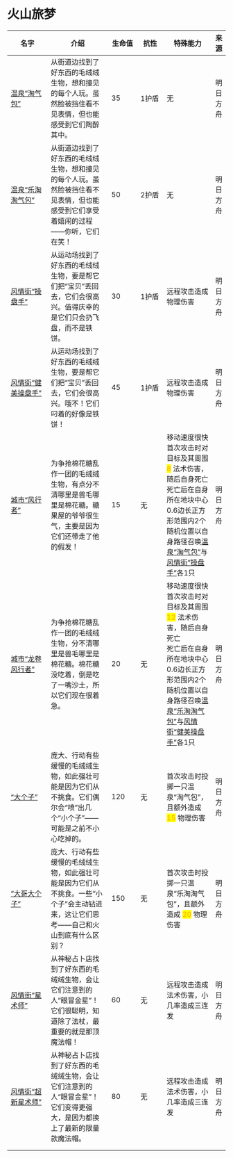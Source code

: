 # 火山旅梦



<table><thead><tr><th width="125.33333333333331">名字</th><th width="205">介绍</th><th width="77">生命值</th><th width="82">抗性</th><th width="171">特殊能力</th><th>来源</th></tr></thead><tbody><tr><td><a href="https://prts.wiki/w/%E6%B8%A9%E6%B3%89%E2%80%9C%E6%B7%98%E6%B0%94%E5%8C%85%E2%80%9D">温泉“淘气包”</a></td><td>从街道边找到了好东西的毛绒绒生物，想和撞见的每个人玩。虽然脸被挡住看不见表情，但也能感受到它们陶醉其中。</td><td>35</td><td>1护盾</td><td>无</td><td>明日方舟</td></tr><tr><td><a href="https://prts.wiki/w/%E6%B8%A9%E6%B3%89%E2%80%9C%E4%B9%90%E6%B7%98%E6%B7%98%E6%B0%94%E5%8C%85%E2%80%9D">温泉“乐淘淘气包”</a></td><td>从街道边找到了好东西的毛绒绒生物，想和撞见的每个人玩。虽然脸被挡住看不见表情，但也能感受到它们享受着嬉闹的过程——你听，它们在笑！</td><td>50</td><td>2护盾</td><td>无</td><td>明日方舟</td></tr><tr><td><a href="https://prts.wiki/w/%E9%A3%8E%E6%83%85%E8%A1%97%E2%80%9C%E6%93%8D%E7%9B%98%E6%89%8B%E2%80%9D">风情街“操盘手”</a></td><td>从运动场找到了好东西的毛绒绒生物，要是帮它们把“宝贝”丢回去，它们会很高兴。值得庆幸的是它们只会扔飞盘，而不是铁饼。</td><td>30</td><td>1护盾</td><td>远程攻击造成物理伤害</td><td>明日方舟</td></tr><tr><td><a href="https://prts.wiki/w/%E9%A3%8E%E6%83%85%E8%A1%97%E2%80%9C%E5%81%A5%E7%BE%8E%E6%93%8D%E7%9B%98%E6%89%8B%E2%80%9D">风情街“健美操盘手”</a></td><td>从运动场找到了好东西的毛绒绒生物，要是帮它们把“宝贝”丢回去，它们会很高兴。哦不！它们叼着的好像是铁饼！</td><td>45</td><td>1护盾</td><td>远程攻击造成物理伤害</td><td>明日方舟</td></tr><tr><td><a href="https://prts.wiki/w/%E5%9F%8E%E5%B8%82%E2%80%9C%E9%A3%8E%E8%A1%8C%E8%80%85%E2%80%9D">城市“风行者”</a></td><td>为争抢棉花糖乱作一团的毛绒绒生物，有点分不清哪里是兽毛哪里是棉花糖。糖果屋的爷爷很生气，主要是因为它们还带走了他的假发！</td><td>15</td><td>无</td><td>移动速度很快<br>首次攻击时对目标及其周围 <mark style="color:orange;">8</mark> 法术伤害，随后自身死亡<br>死亡后在自身所在地块中心0.6边长正方形范围内2个随机位置以自身路径召唤<a href="https://prts.wiki/w/%E6%B8%A9%E6%B3%89%E2%80%9C%E6%B7%98%E6%B0%94%E5%8C%85%E2%80%9D">温泉“淘气包”</a>与<a href="https://prts.wiki/w/%E9%A3%8E%E6%83%85%E8%A1%97%E2%80%9C%E6%93%8D%E7%9B%98%E6%89%8B%E2%80%9D">风情街“操盘手”</a>各1只</td><td>明日方舟</td></tr><tr><td><a href="https://prts.wiki/w/%E5%9F%8E%E5%B8%82%E2%80%9C%E9%BE%99%E5%8D%B7%E9%A3%8E%E8%A1%8C%E8%80%85%E2%80%9D">城市“龙卷风行者”</a></td><td>为争抢棉花糖乱作一团的毛绒绒生物，分不清哪里是兽毛哪里是棉花糖。棉花糖没吃着，倒是吃了一嘴沙土，所以它们现在很着急。</td><td>20</td><td>无</td><td>移动速度很快<br>首次攻击时对目标及其周围 <mark style="color:orange;">12</mark> 法术伤害，随后自身死亡<br>死亡后在自身所在地块中心0.6边长正方形范围内2个随机位置以自身路径召唤<a href="https://prts.wiki/w/%E6%B8%A9%E6%B3%89%E2%80%9C%E4%B9%90%E6%B7%98%E6%B7%98%E6%B0%94%E5%8C%85%E2%80%9D">温泉“乐淘淘气包”</a>与<a href="https://prts.wiki/w/%E9%A3%8E%E6%83%85%E8%A1%97%E2%80%9C%E5%81%A5%E7%BE%8E%E6%93%8D%E7%9B%98%E6%89%8B%E2%80%9D">风情街“健美操盘手”</a>各1只</td><td>明日方舟</td></tr><tr><td><a href="https://prts.wiki/w/%E2%80%9C%E5%A4%A7%E4%B8%AA%E5%AD%90%E2%80%9D">“大个子”</a></td><td>庞大、行动有些缓慢的毛绒绒生物，如此强壮可能是因为它们从不挑食。它们偶尔会“喷”出几个“小个子”——可能是之前不小心吃掉的。</td><td>120</td><td>无</td><td>首次攻击时投掷一只温泉“淘气包”，且额外造成 <mark style="color:orange;">15</mark> 物理伤害</td><td>明日方舟</td></tr><tr><td><a href="https://prts.wiki/w/%E2%80%9C%E5%A4%A7%E5%93%A5%E5%A4%A7%E4%B8%AA%E5%AD%90%E2%80%9D">“大哥大个子”</a></td><td>庞大、行动有些缓慢的毛绒绒生物，如此强壮可能是因为它们从不挑食。一些“小个子”会主动钻进来，这让它们思考——自己和火山到底有什么区别？</td><td>150</td><td>无</td><td>首次攻击时投掷一只温泉“乐淘淘气包”，且额外造成 <mark style="color:orange;">20</mark> 物理伤害</td><td>明日方舟</td></tr><tr><td><a href="https://prts.wiki/w/%E9%A3%8E%E6%83%85%E8%A1%97%E2%80%9C%E6%98%9F%E6%9C%AF%E5%B8%88%E2%80%9D">风情街“星术师”</a></td><td>从神秘占卜店找到了好东西的毛绒绒生物，会让它们注意到的人“眼冒金星”！它们很聪明，知道除了法杖，最重要的就是那顶魔法帽！</td><td>60</td><td>无</td><td>远程攻击造成法术伤害，小几率造成三连发</td><td>明日方舟</td></tr><tr><td><a href="https://prts.wiki/w/%E9%A3%8E%E6%83%85%E8%A1%97%E2%80%9C%E8%B6%85%E6%96%B0%E6%98%9F%E6%9C%AF%E5%B8%88%E2%80%9D">风情街“超新星术师”</a></td><td>从神秘占卜店找到了好东西的毛绒绒生物，会让它们注意到的人“眼冒金星”！它们变得更强大，是因为都换上了最新的限量款魔法帽。</td><td>80</td><td>无</td><td>远程攻击造成法术伤害，小几率造成三连发</td><td>明日方舟</td></tr><tr><td></td><td></td><td></td><td></td><td></td><td></td></tr><tr><td></td><td></td><td></td><td></td><td></td><td></td></tr></tbody></table>
